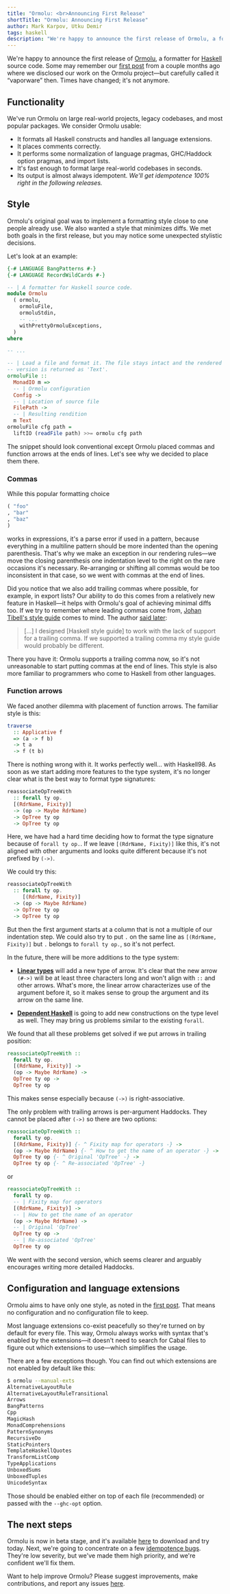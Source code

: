 ```yaml
---
title: "Ormolu: <br>Announcing First Release"
shortTitle: "Ormolu: Announcing First Release"
author: Mark Karpov, Utku Demir
tags: haskell
description: "We're happy to announce the first release of Ormolu, a formatter for Haskell source code."
---
```


We're happy to announce the first release of [Ormolu][ormolu-hackage], a
formatter for [Haskell][haskell_wiki_intro] source code. Some may remember our [first
post][first-post] from a couple months ago where we disclosed our 
work on the Ormolu project—but carefully called it “vaporware” then.
Times have changed; it's not anymore.

## Functionality

We've run Ormolu on large real-world projects, legacy codebases, and most
popular packages. We consider Ormolu usable:

* It formats all Haskell constructs and handles all language extensions.
* It places comments correctly.
* It performs some normalization of language pragmas, GHC/Haddock option
  pragmas, and import lists.
* It's fast enough to format large real-world codebases in seconds.
* Its output is almost always idempotent. _We'll get idempotence 100% right in the following releases._

## Style

Ormolu's original goal was to implement a formatting style close to 
one people already use. We also wanted a style that minimizes diffs. 
We met both goals in the first release, but you may notice
some unexpected stylistic decisions.

Let's look at an example:

```haskell
{-# LANGUAGE BangPatterns #-}
{-# LANGUAGE RecordWildCards #-}

-- | A formatter for Haskell source code.
module Ormolu
  ( ormolu,
    ormoluFile,
    ormoluStdin,
    -- ...
    withPrettyOrmoluExceptions,
  )
where

-- ...

-- | Load a file and format it. The file stays intact and the rendered
-- version is returned as 'Text'.
ormoluFile ::
  MonadIO m =>
  -- | Ormolu configuration
  Config ->
  -- | Location of source file
  FilePath ->
  -- | Resulting rendition
  m Text
ormoluFile cfg path =
  liftIO (readFile path) >>= ormolu cfg path
```

The snippet should look conventional except Ormolu placed commas and
function arrows at the ends of lines. Let's see why we
decided to place them there.

### Commas

While this popular formatting choice

```haskell
( "foo"
, "bar"
, "baz"
)
```

works in expressions, it's a parse error if used in a pattern, because
everything in a multiline pattern should be more indented than the opening
parenthesis. That's why we make an exception in our rendering rules—we move
the closing parenthesis one indentation level to the right on the rare occasions 
it's necessary. Re-arranging or shifting all commas would be too inconsistent in that
case, so we went with commas at the end of lines.

Did you notice that we also add trailing commas where
possible, for example, in export lists? Our ability to do this comes from a
relatively new feature in Haskell—it helps with Ormolu's goal of achieving
minimal diffs too. If we try to remember where leading commas come from, [Johan
Tibell's style guide][tibell-style-guide] comes to mind. The author [said
later][tibell-trailing]:

> […] I designed [Haskell style guide] to work with the lack of support for
> a trailing comma. If we supported a trailing comma my style guide would
> probably be different.

There you have it: Ormolu supports a trailing comma now, so it's not unreasonable to
start putting commas at the end of lines. This style is also more familiar
to programmers who come to Haskell from other languages.

### Function arrows

We faced another dilemma with placement of function arrows. The familiar
style is this:

```haskell
traverse
  :: Applicative f
  => (a -> f b)
  -> t a
  -> f (t b)
```

There is nothing wrong with it. It works perfectly well… with Haskell98. As
soon as we start adding more features to the type system, it's no longer
clear what is the best way to format type signatures:

```haskell
reassociateOpTreeWith
  :: forall ty op.
  [(RdrName, Fixity)]
  -> (op -> Maybe RdrName)
  -> OpTree ty op
  -> OpTree ty op
```

Here, we have had a hard time deciding how to format the type signature
because of `forall ty op.`. If we leave `[(RdrName, Fixity)]` like this,
it's not aligned with other arguments and looks quite different because it's
not prefixed by `(->)`.

We could try this:

```haskell
reassociateOpTreeWith
  :: forall ty op.
     [(RdrName, Fixity)]
  -> (op -> Maybe RdrName)
  -> OpTree ty op
  -> OpTree ty op
```

But then the first argument starts at a column that is not a multiple of our
indentation step. We could also try to put `.` on the same line as
`[(RdrName, Fixity)]` but `.` belongs to `forall ty op.`, so it's not
perfect.

In the future, there will be more additions to the type system:

* **[Linear types][linear-types]** will add a new type of arrow. It's clear that
  the new arrow `(#->)` will be at least three characters long and won't
  align with `::` and other arrows. What's more, the linear arrow
  characterizes use of the argument before it, so it makes sense to group
  the argument and its arrow on the same line.

* **[Dependent Haskell][dependent-haskell]** is going to add new constructions
  on the type level as well. They may bring us problems similar to the
  existing `forall`.

We found that all these problems get solved if we put arrows in trailing
position:

```haskell
reassociateOpTreeWith ::
  forall ty op.
  [(RdrName, Fixity)] ->
  (op -> Maybe RdrName) ->
  OpTree ty op ->
  OpTree ty op
```

This makes sense especially because `(->)` is right-associative.

The only problem with trailing arrows is per-argument Haddocks. They cannot
be placed after `(->)` so there are two options:

```haskell
reassociateOpTreeWith ::
  forall ty op.
  [(RdrName, Fixity)] {- ^ Fixity map for operators -} ->
  (op -> Maybe RdrName) {- ^ How to get the name of an operator -} ->
  OpTree ty op {- ^ Original 'OpTree' -} ->
  OpTree ty op {- ^ Re-associated 'OpTree' -}
```

or

```haskell
reassociateOpTreeWith ::
  forall ty op.
  -- | Fixity map for operators
  [(RdrName, Fixity)] ->
  -- | How to get the name of an operator
  (op -> Maybe RdrName) ->
  -- | Original 'OpTree'
  OpTree ty op ->
  -- | Re-associated 'OpTree'
  OpTree ty op
```

We went with the second version, which seems clearer and arguably encourages
writing more detailed Haddocks.

## Configuration and language extensions

Ormolu aims to have only one style, as noted in the [first
post][first-post]. That means no configuration and no configuration
file to keep.

Most language extensions co-exist peacefully so
they're turned on by default for every file. This way, Ormolu always works
with syntax that's enabled by the extensions—it doesn't need to search for
Cabal files to figure out which extensions to use—which simplifies the
usage.

There are a few exceptions though. You can find out which extensions are not
enabled by default like this:

```bash
$ ormolu --manual-exts
AlternativeLayoutRule
AlternativeLayoutRuleTransitional
Arrows
BangPatterns
Cpp
MagicHash
MonadComprehensions
PatternSynonyms
RecursiveDo
StaticPointers
TemplateHaskellQuotes
TransformListComp
TypeApplications
UnboxedSums
UnboxedTuples
UnicodeSyntax
```

Those should be enabled either on top of each file (recommended) or passed
with the `--ghc-opt` option.

## The next steps

Ormolu is now in beta stage, and it's available [here][ormolu-hackage] to download and try today. Next, we're going to concentrate on a few [idempotence bugs][idempotence-bugs]. They're low severity, but we've made them high priority, and we're confident we'll fix them.

Want to help improve Ormolu? Please suggest improvements, make contributions, and report any issues [here][report].

[ormolu-hackage]: https://hackage.haskell.org/package/ormolu
[first-post]: https://www.tweag.io/posts/2019-05-27-ormolu.html
[tibell-style-guide]: https://github.com/tibbe/haskell-style-guide/blob/master/haskell-style.md
[tibell-trailing]: https://mail.haskell.org/pipermail/ghc-devs/2014-September/006365.html
[dependent-haskell]: https://gitlab.haskell.org/ghc/ghc/wikis/dependent-haskell
[linear-types]: https://github.com/ghc-proposals/ghc-proposals/pull/111
[idempotence-bugs]: https://github.com/tweag/ormolu/issues?q=is%3Aissue+is%3Aopen+label%3Aidempotence
[report]: https://github.com/tweag/ormolu/issues
[haskell_wiki_intro]: https://wiki.haskell.org/Introduction
